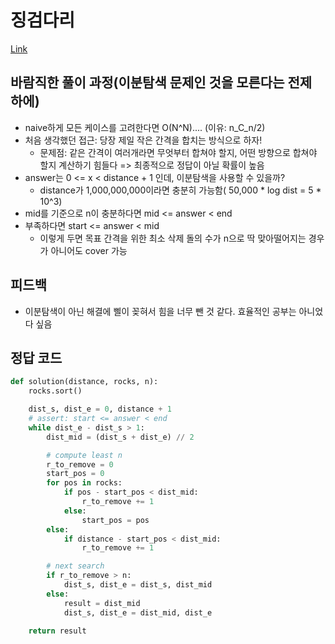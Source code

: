 # 징검다리
[Link](https://programmers.co.kr/learn/courses/30/lessons/43236)

## 바람직한 풀이 과정(이분탐색 문제인 것을 모른다는 전제 하에)
* naive하게 모든 케이스를 고려한다면 O(N^N).... (이유: n_C_n/2)
* 처음 생각했던 접근: 당장 제일 작은 간격을 합치는 방식으로 하자!
  * 문제점: 같은 간격이 여러개라면 무엇부터 합쳐야 할지, 어떤 방향으로 합쳐야 할지 계산하기 힘들다 => 최종적으로 정답이 아닐 확률이 높음
* answer는 0 <= x < distance + 1 인데, 이분탐색을 사용할 수 있을까?
  * distance가 1,000,000,000이라면 충분히 가능함( 50,000 * log dist = 5 * 10^3)
* mid를 기준으로 n이 충분하다면 mid <= answer < end
* 부족하다면 start <= answer < mid
  * 이렇게 두면 목표 간격을 위한 최소 삭제 돌의 수가 n으로 딱 맞아떨어지는 경우가 아니어도 cover 가능

## 피드백
* 이분탐색이 아닌 해결에 삘이 꽂혀서 힘을 너무 뺀 것 같다. 효율적인 공부는 아니었다 싶음

## 정답 코드
```python
def solution(distance, rocks, n):
    rocks.sort()

    dist_s, dist_e = 0, distance + 1
    # assert: start <= answer < end
    while dist_e - dist_s > 1:
        dist_mid = (dist_s + dist_e) // 2

        # compute least n
        r_to_remove = 0
        start_pos = 0
        for pos in rocks:
            if pos - start_pos < dist_mid:
                r_to_remove += 1
            else:
                start_pos = pos
        else:
            if distance - start_pos < dist_mid:
                r_to_remove += 1

        # next search
        if r_to_remove > n:
            dist_s, dist_e = dist_s, dist_mid
        else:
            result = dist_mid
            dist_s, dist_e = dist_mid, dist_e

    return result
```
